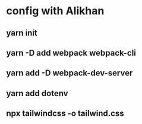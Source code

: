 # config with Alikhan

## yarn init 

## yarn -D add webpack webpack-cli

## yarn add -D webpack-dev-server

## yarn add dotenv

## npx tailwindcss -o tailwind.css